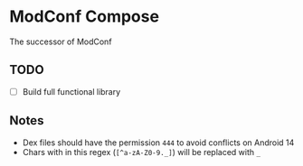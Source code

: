 # ModConf Compose

The successor of ModConf

## TODO

- [ ] Build full functional library 


## Notes

- Dex files should have the permission `444` to avoid conflicts on Android 14
- Chars with in this regex (`[^a-zA-Z0-9._]`) will be replaced with `_`